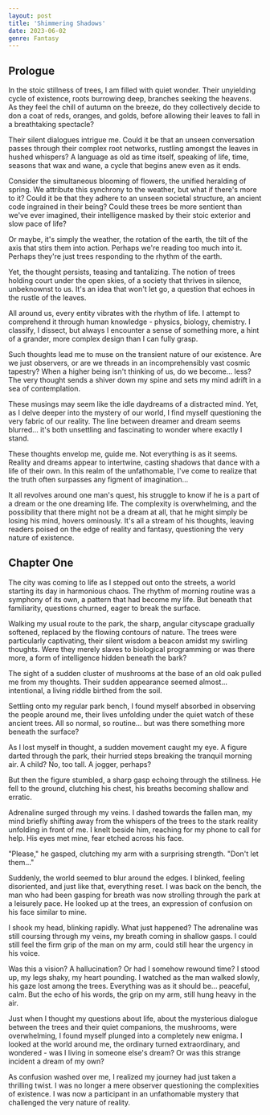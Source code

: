 ```yaml
---
layout: post
title: 'Shimmering Shadows'
date: 2023-06-02
genre: Fantasy
---
```


## Prologue

In the stoic stillness of trees, I am filled with quiet wonder. Their unyielding cycle of existence, roots burrowing deep, branches seeking the heavens. As they feel the chill of autumn on the breeze, do they collectively decide to don a coat of reds, oranges, and golds, before allowing their leaves to fall in a breathtaking spectacle?

Their silent dialogues intrigue me. Could it be that an unseen conversation passes through their complex root networks, rustling amongst the leaves in hushed whispers? A language as old as time itself, speaking of life, time, seasons that wax and wane, a cycle that begins anew even as it ends.

Consider the simultaneous blooming of flowers, the unified heralding of spring. We attribute this synchrony to the weather, but what if there's more to it? Could it be that they adhere to an unseen societal structure, an ancient code ingrained in their being? Could these trees be more sentient than we've ever imagined, their intelligence masked by their stoic exterior and slow pace of life?

Or maybe, it's simply the weather, the rotation of the earth, the tilt of the axis that stirs them into action. Perhaps we're reading too much into it. Perhaps they're just trees responding to the rhythm of the earth.

Yet, the thought persists, teasing and tantalizing. The notion of trees holding court under the open skies, of a society that thrives in silence, unbeknownst to us. It's an idea that won't let go, a question that echoes in the rustle of the leaves.

All around us, every entity vibrates with the rhythm of life. I attempt to comprehend it through human knowledge - physics, biology, chemistry. I classify, I dissect, but always I encounter a sense of something more, a hint of a grander, more complex design than I can fully grasp.

Such thoughts lead me to muse on the transient nature of our existence. Are we just observers, or are we threads in an incomprehensibly vast cosmic tapestry? When a higher being isn't thinking of us, do we become... less? The very thought sends a shiver down my spine and sets my mind adrift in a sea of contemplation.

These musings may seem like the idle daydreams of a distracted mind. Yet, as I delve deeper into the mystery of our world, I find myself questioning the very fabric of our reality. The line between dreamer and dream seems blurred... it's both unsettling and fascinating to wonder where exactly I stand.

These thoughts envelop me, guide me. Not everything is as it seems. Reality and dreams appear to intertwine, casting shadows that dance with a life of their own. In this realm of the unfathomable, I've come to realize that the truth often surpasses any figment of imagination...

It all revolves around one man's quest, his struggle to know if he is a part of a dream or the one dreaming life. The complexity is overwhelming, and the possibility that there might not be a dream at all, that he might simply be losing his mind, hovers ominously. It's all a stream of his thoughts, leaving readers poised on the edge of reality and fantasy, questioning the very nature of existence.

<!-- pagebreak -->

## Chapter One

The city was coming to life as I stepped out onto the streets, a world starting its day in harmonious chaos. The rhythm of morning routine was a symphony of its own, a pattern that had become my life. But beneath that familiarity, questions churned, eager to break the surface.

Walking my usual route to the park, the sharp, angular cityscape gradually softened, replaced by the flowing contours of nature. The trees were particularly captivating, their silent wisdom a beacon amidst my swirling thoughts. Were they merely slaves to biological programming or was there more, a form of intelligence hidden beneath the bark?

The sight of a sudden cluster of mushrooms at the base of an old oak pulled me from my thoughts. Their sudden appearance seemed almost... intentional, a living riddle birthed from the soil.

Settling onto my regular park bench, I found myself absorbed in observing the people around me, their lives unfolding under the quiet watch of these ancient trees. All so normal, so routine... but was there something more beneath the surface?

As I lost myself in thought, a sudden movement caught my eye. A figure darted through the park, their hurried steps breaking the tranquil morning air. A child? No, too tall. A jogger, perhaps?

But then the figure stumbled, a sharp gasp echoing through the stillness. He fell to the ground, clutching his chest, his breaths becoming shallow and erratic.

Adrenaline surged through my veins. I dashed towards the fallen man, my mind briefly shifting away from the whispers of the trees to the stark reality unfolding in front of me. I knelt beside him, reaching for my phone to call for help. His eyes met mine, fear etched across his face.

"Please," he gasped, clutching my arm with a surprising strength. "Don't let them..."

Suddenly, the world seemed to blur around the edges. I blinked, feeling disoriented, and just like that, everything reset. I was back on the bench, the man who had been gasping for breath was now strolling through the park at a leisurely pace. He looked up at the trees, an expression of confusion on his face similar to mine.

I shook my head, blinking rapidly. What just happened? The adrenaline was still coursing through my veins, my breath coming in shallow gasps. I could still feel the firm grip of the man on my arm, could still hear the urgency in his voice.

Was this a vision? A hallucination? Or had I somehow rewound time? I stood up, my legs shaky, my heart pounding. I watched as the man walked slowly, his gaze lost among the trees. Everything was as it should be... peaceful, calm. But the echo of his words, the grip on my arm, still hung heavy in the air.

Just when I thought my questions about life, about the mysterious dialogue between the trees and their quiet companions, the mushrooms, were overwhelming, I found myself plunged into a completely new enigma. I looked at the world around me, the ordinary turned extraordinary, and wondered - was I living in someone else's dream? Or was this strange incident a dream of my own?

As confusion washed over me, I realized my journey had just taken a thrilling twist. I was no longer a mere observer questioning the complexities of existence. I was now a participant in an unfathomable mystery that challenged the very nature of reality.
